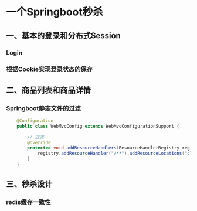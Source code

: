 # 一个Springboot秒杀

## 一、基本的登录和分布式Session

### Login

### 根据Cookie实现登录状态的保存


## 二、商品列表和商品详情

### Springboot静态文件的过滤

```java
    @Configuration
    public class WebMvcConfig extends WebMvcConfigurationSupport {
        
        // 过滤
        @Override
        protected void addResourceHandlers(ResourceHandlerRegistry registry) {
            registry.addResourceHandler("/**").addResourceLocations("classpath:/static/");
        }
    }
```

## 三、秒杀设计

### redis缓存一致性